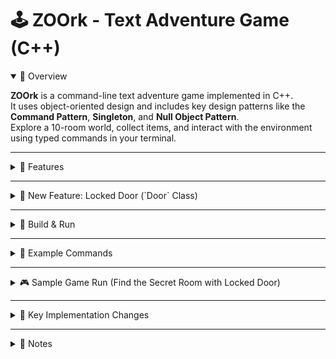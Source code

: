 # 🕹️ ZOOrk - Text Adventure Game (C++)

<details open>
<summary>🧭 Overview</summary>

**ZOOrk** is a command-line text adventure game implemented in C++.  
It uses object-oriented design and includes key design patterns like the **Command Pattern**, **Singleton**, and **Null Object Pattern**.  
Explore a 10-room world, collect items, and interact with the environment using typed commands in your terminal.

</details>

---

<details>
<summary>🔑 Features</summary>

  <img width="485" alt="Screenshot 2025-05-16 at 19 24 48" src="https://github.com/user-attachments/assets/c5e82afa-f890-4d48-b6c0-f88d4f6f8bec" />


- 🌍 **10 interconnected rooms**: cave, forest, observatory, secret room, and more  
- 🧱 **Item interaction**: pick up, inspect, and drop items (e.g., `torch`, `map`, `key`, `orb`)  
- 🎒 **Inventory system**: view what you're carrying at any time  
- 🚫 **Safe direction handling** with `NullPassage` — no segmentation faults  
- 💬 **Supported commands**:
  - `go <direction>` (or `n`, `s`, `e`, `w`, `in`, `up`, `down`)  
  - `look`, `look <item>`  
  - `take <item>`, `drop <item>`  
  - `inventory`, `quit`

</details>

---

<details>
<summary>🔐 New Feature: Locked Door (`Door` Class)</summary>

### 🔐 Description
A new `Door` class has been added to enhance exploration by gating certain areas behind item requirements.  
Players must possess a specific item (e.g., `key`) to open the door.

### 📂 New Files
- `Door.h` – Declares the `Door` class (inherits from `Passage`)
- `Door.cpp` – Implements logic for item-checking traversal

### 🔧 Modified Files
- `main.cpp` – Replaces standard `Passage` from Hilltop → Observatory with a `Door` that requires a `key`
- `Player.h` / `Player.cpp` – Added `hasItem()` method to check inventory
- `Passage.h` / `Passage.cpp` – Added virtual `canTraverse()` and `traverse()` methods for polymorphism
- `ZOOrkEngine.cpp` – Updated `handleGoCommand()` to always call `traverse()`, but only call `enter()` if `canTraverse()` returns true

### 🚪 Door Behavior
- A locked door is placed between **Hilltop** and **Observatory**
- Requires the **key** (found in the **Dark Cave**) to unlock
- Shows helpful message if player lacks the item:
  ```
  The door is locked. You need a key to pass.
  ```

</details>

---

<details>
<summary>🚀 Build & Run</summary>

```bash
mkir build
cd build
cmake ..
cmake --build .
./ZOOrk
```

✅ **Requirements**  
- C++17 or later  
- CMake 3.x+  
- macOS/Linux (TTY-compatible terminal recommended)

</details>

---

<details>
<summary>🧪 Example Commands</summary>

```
go north        or: n  
go south        or: s  
go east         or: e  
go west         or: w  
go up/down      or: u/d  
go in/out
look            or: look <item>  
take <item>  
drop <item>  
inventory  
quit
```

</details>

---

<details>
<summary>🎮 Sample Game Run (Find the Secret Room with Locked Door)</summary>

```
You are standing in an open field west of a white house...

> take torch  
> go south  
> go east  
> go east  
> take rope  
> go south  
> take shovel  
> go in  
> take key  
> go up  
> go up  
> go north  
> go west  
> go north  
> take telescope  
> go up  
> take map  
> go down  

You have discovered a secret room hidden beneath the observatory.

> look orb  
A glowing orb that pulses softly with energy.

> take orb  
> inventory  
You are carrying:
- torch  
- rope  
- shovel  
- key  
- vial  
- map  
- orb
```

### 🔐 Locked Door Interaction

```
> go up
The door is locked. You need a key to pass.

> take key
> go up
You unlock the door using the key and pass through.
```

</details>

---

<details>
<summary>🧱 Key Implementation Changes</summary>

### 🗂️ `main.cpp`
- Built 10 fully connected rooms  
- Placed interactive items in various locations  
- Introduced locked `Door` passage between hilltop and observatory

### 🏠 `Room.cpp` / `Room.h`
- Room inventory system (`addItem()`, `removeItem()`, `getItem()`)  
- Overridden `getPassage()` to safely return a `NullPassage`  

### 👤 `Player.cpp` / `Player.h`
- Singleton player with inventory using `std::vector<Item*>`  
- `hasItem()` now allows doors to validate key possession  

### ⚙️ `ZOOrkEngine.cpp` / `ZOOrkEngine.h`
- Enhanced `handleGoCommand()` to always call `traverse()`, and conditionally `enter()`  
- Direction aliasing for commands like `n`, `s`, `u`, `d`

### 🧱 `Passage.cpp` / `Passage.h`
- Added polymorphic `canTraverse()` and `traverse()` methods  
- Base behavior allows free traversal; `Door` overrides it

### 🚫 `NullPassage.cpp` / `NullPassage.h`
- Implements Null Object Pattern for invalid directions  
- Prevents crashes due to null pointer access

</details>

---

<details>
<summary>📝 Notes</summary>

- ✅ Built using modern **C++17**  
- 🔄 Easily extensible: NPCs, puzzles, achievements  
- 🕹️ Modular and stable for future features  
- 💡 Sample extensibility ideas:
  - Talk to NPCs (`talk <name>`)
  - Use/activate items
  - Status tags like `cursed`, `flying`, `brave`
  - Timed puzzles or combat system

</details>
